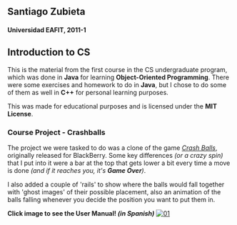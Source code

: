 ## Santiago Zubieta
#### Universidad EAFIT, 2011-1

## Introduction to CS
This is the material from the first course in the CS undergraduate program, which was done in **Java** for learning **Object-Oriented Programming**. There were some exercises and homework to do in **Java**, but I chose to do some of them as well in **C++** for personal learning purposes.

This was made for educational purposes and is licensed under the **MIT License**.


### Course Project - Crashballs
The project we were tasked to do was a clone of the game *[Crash Balls](http://www.blackberryrc.com/uploads/allimg/110501/1-1105012334130-L.jpg)*, originally released for BlackBerry. Some key differences _(or a crazy spin)_ that I put into it were a bar at the top that gets lower a bit every time a move is done _(and if it reaches you, it's **Game Over**)_.

I also added a couple of 'rails' to show where the balls would fall together with 'ghost images' of their possible placement, also an animation of the balls falling whenever you decide the position you want to put them in.

**Click image to see the User Manual! _(in Spanish)_**
[![01]](https://github.com/Zubieta/Introduction_To_CS/blob/master/Final_Project/User_Manual.pdf)

[01]: https://i.imgur.com/Zthf2mA.png "Introduction to CS"